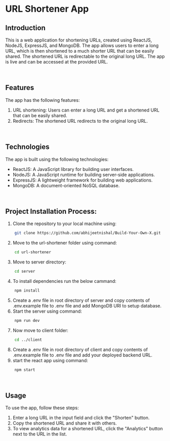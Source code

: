 # URL Shortener App

## Introduction
This is a web application for shortening URLs, created using ReactJS, NodeJS, ExpressJS, and MongoDB. The app allows users to enter a long URL, which is then shortened to a much shorter URL that can be easily shared. The shortened URL is redirectable to the original long URL. The app is live and can be accessed at the provided URL.

<br>

## Features
The app has the following features:
  1. URL shortening: Users can enter a long URL and get a shortened URL that can be easily shared.
  2. Redirects: The shortened URL redirects to the original long URL.

<br>

## Technologies
The app is built using the following technologies:

- ReactJS: A JavaScript library for building user interfaces.
- NodeJS: A JavaScript runtime for building server-side applications.
- ExpressJS: A lightweight framework for building web applications.
- MongoDB: A document-oriented NoSQL database.

<br>

## Project Installation Process:
1. Clone the repository to your local machine using:
```bash
    git clone https://github.com/abhijeetnishal/Build-Your-Own-X.git
```
2. Move to the url-shortener folder using command:
```bash
    cd url-shortener
```
3. Move to server directory:
```bash
    cd server
```
4. To install dependencies run the below cammand:
```bash
    npm install
```
5. Create a .env file in root directory of server and copy contents of .env.example file to .env file and add MongoDB URI to setup database.
6. Start the server using command:
```bash
    npm run dev
```
7. Now move to client folder:
```bash
    cd ../client
```
8. Create a .env file in root directory of client and copy contents of .env.example file to .env file and add your deployed backend URL.
9. start the react app using command:
```bash
    npm start
```

<br>

## Usage
To use the app, follow these steps:
1. Enter a long URL in the input field and click the "Shorten" button.
2. Copy the shortened URL and share it with others.
3. To view analytics data for a shortened URL, click the "Analytics" button next to the URL in the list.